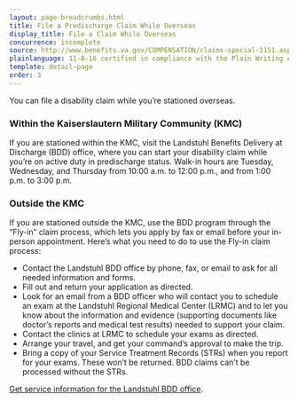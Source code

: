 ```yaml
---
layout: page-breadcrumbs.html
title: File a Predischarge Claim While Overseas
display_title: File a Claim While Overseas
concurrence: incomplete
source: http://www.benefits.va.gov/COMPENSATION/claims-special-1151.asp,http://www.benefits.va.gov/PREDISCHARGE/claims-pre-discharge-overseas-intake-sites.asp
plainlanguage: 11-8-16 certified in compliance with the Plain Writing Act
template: detail-page
order: 3
---
```


<div class="va-introtext">

You can file a disability claim while you’re stationed overseas. 

</div>

### Within the Kaiserslautern Military Community (KMC)

If you are stationed within the KMC, visit the Landstuhl Benefits Delivery at Discharge (BDD) office, where you can start your disability claim while you’re on active duty in predischarge status. Walk-in hours are Tuesday, Wednesday, and Thursday from 10:00 a.m. to 12:00 p.m., and from 1:00 p.m. to 3:00 p.m.

### Outside the KMC

If you are stationed outside the KMC, use the BDD program through the “Fly-in” claim process, which lets you apply by fax or email before your in-person appointment. Here’s what you need to do to use the Fly-in claim process:

<div class="feature" markdown="1">

- Contact the Landstuhl BDD office by phone, fax, or email to ask for all needed information and forms.
- Fill out and return your application as directed.
- Look for an email from a BDD officer who will contact you to schedule an exam at the Landstuhl Regional Medical Center (LRMC) and to let you know about the information and evidence (supporting documents like doctor’s reports and medical test results) needed to support your claim.
- Contact the clinics at LRMC to schedule your exams as directed.
- Arrange your travel, and get your command’s approval to make the trip.
- Bring a copy of your Service Treatment Records (STRs) when you report for your exams. These won’t be returned. BDD claims can’t be processed without the STRs.

[Get service information for the Landstuhl BDD office](http://rhce.amedd.army.mil/landstuhl/services.cfm?MTFinfo_id=733).

</div>

